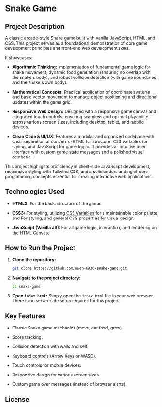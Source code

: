 # Snake Game

## Project Description

A classic arcade-style Snake game built with vanilla JavaScript, HTML, and CSS. This project serves as a foundational demonstration of core game development principles and front-end web development skills.

It showcases:

- **Algorithmic Thinking:** Implementation of fundamental game logic for snake movement, dynamic food generation (ensuring no overlap with the snake's body), and robust collision detection (with game boundaries and the snake's own body).

- **Mathematical Concepts:** Practical application of coordinate systems and basic vector movement to manage object positioning and directional updates within the game grid.

- **Responsive Web Design:** Designed with a responsive game canvas and integrated touch controls, ensuring seamless and optimal playability across various screen sizes, including desktop, tablet, and mobile devices.

- **Clean Code & UI/UX:** Features a modular and organized codebase with clear separation of concerns (HTML for structure, CSS variables for styling, and JavaScript for game logic). It provides an intuitive user interface with custom game state messages and a polished visual aesthetic.

This project highlights proficiency in client-side JavaScript development, responsive styling with Tailwind CSS, and a solid understanding of core programming concepts essential for creating interactive web applications.

## Technologies Used

- **HTML5:** For the basic structure of the game.

- **CSS3:** For styling, utilizing [CSS Variables](https://developer.mozilla.org/en-US/docs/Web/CSS/Using_CSS_custom_properties) for a maintainable color palette and For styling, and general CSS properties for visual design.

- **JavaScript (Vanilla JS):** For all game logic, interaction, and rendering on the HTML Canvas.

## How to Run the Project

1. **Clone the repository:**

   ```bash
   git clone https://github.com/owen-6936/snake-game.git

   ```

2. **Navigate to the project directory:**

   ```bash
   cd snake-game

   ```

3. **Open `index.html`:** Simply open the `index.html` file in your web browser. There is no server-side setup required for this project.

## Key Features

- Classic Snake game mechanics (move, eat food, grow).

- Score tracking.

- Collision detection with walls and self.

- Keyboard controls (Arrow Keys or WASD).

- Touch controls for mobile devices.

- Responsive design for various screen sizes.

- Custom game over messages (instead of browser alerts).

## License
